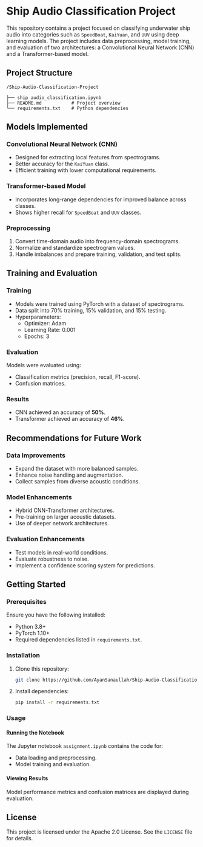 # Ship Audio Classification Project

This repository contains a project focused on classifying underwater ship audio into categories such as `SpeedBoat`, `KaiYuan`, and `UUV` using deep learning models. The project includes data preprocessing, model training, and evaluation of two architectures: a Convolutional Neural Network (CNN) and a Transformer-based model.

## Project Structure

```
/Ship-Audio-Classification-Project
     
├── ship_audio_classification.ipynb
├── README.md           # Project overview
└── requirements.txt    # Python dependencies
```

## Models Implemented

### Convolutional Neural Network (CNN)
- Designed for extracting local features from spectrograms.
- Better accuracy for the `KaiYuan` class.
- Efficient training with lower computational requirements.

### Transformer-based Model
- Incorporates long-range dependencies for improved balance across classes.
- Shows higher recall for `SpeedBoat` and `UUV` classes.

### Preprocessing
1. Convert time-domain audio into frequency-domain spectrograms.
2. Normalize and standardize spectrogram values.
3. Handle imbalances and prepare training, validation, and test splits.

## Training and Evaluation

### Training
- Models were trained using PyTorch with a dataset of spectrograms.
- Data split into 70% training, 15% validation, and 15% testing.
- Hyperparameters:
  - Optimizer: Adam
  - Learning Rate: 0.001
  - Epochs: 3

### Evaluation
Models were evaluated using:
- Classification metrics (precision, recall, F1-score).
- Confusion matrices.

### Results
- CNN achieved an accuracy of **50%**.
- Transformer achieved an accuracy of **46%**.

## Recommendations for Future Work

### Data Improvements
- Expand the dataset with more balanced samples.
- Enhance noise handling and augmentation.
- Collect samples from diverse acoustic conditions.

### Model Enhancements
- Hybrid CNN-Transformer architectures.
- Pre-training on larger acoustic datasets.
- Use of deeper network architectures.

### Evaluation Enhancements
- Test models in real-world conditions.
- Evaluate robustness to noise.
- Implement a confidence scoring system for predictions.

## Getting Started

### Prerequisites
Ensure you have the following installed:
- Python 3.8+
- PyTorch 1.10+
- Required dependencies listed in `requirements.txt`.

### Installation
1. Clone this repository:
   ```bash
   git clone https://github.com/AyanSanaullah/Ship-Audio-Classification-Project/
   ```
2. Install dependencies:
   ```bash
   pip install -r requirements.txt
   ```

### Usage

#### Running the Notebook
The Jupyter notebook `assignment.ipynb` contains the code for:
- Data loading and preprocessing.
- Model training and evaluation.


#### Viewing Results
Model performance metrics and confusion matrices are displayed during evaluation.

## License
This project is licensed under the Apache 2.0 License. See the `LICENSE` file for details.

